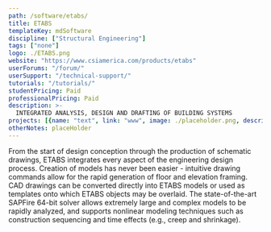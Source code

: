 ```yaml
---
path: /software/etabs/
title: ETABS
templateKey: mdSoftware
discipline: ["Structural Engineering"]
tags: ["none"]
logo: ./ETABS.png
website: "https://www.csiamerica.com/products/etabs"
userForums: "/forum/"
userSupport: "/technical-support/"
tutorials: "/tutorials/"
studentPricing: Paid
professionalPricing: Paid
description: >-
  INTEGRATED ANALYSIS, DESIGN AND DRAFTING OF BUILDING SYSTEMS
projects: [{name: "text", link: "www", image: ./placeholder.png, description: "blah blah"}]
otherNotes: placeHolder
---
```


From the start of design conception through the production of schematic drawings, ETABS integrates every aspect of the engineering design process. Creation of models has never been easier - intuitive drawing commands allow for the rapid generation of floor and elevation framing. CAD drawings can be converted directly into ETABS models or used as templates onto which ETABS objects may be overlaid. The state-of-the-art SAPFire 64-bit solver allows extremely large and complex models to be rapidly analyzed, and supports nonlinear modeling techniques such as construction sequencing and time effects (e.g., creep and shrinkage).
